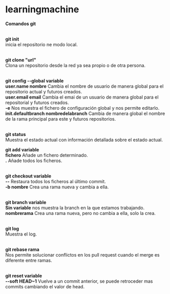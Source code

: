 # learningmachine
**Comandos git**<br/><br/>

**git init**<br/> 
inicia el repositorio ne modo local.<br/><br/>

**git clone "url"**<br/>
Clona un repositorio desde la red ya sea propio o de otra persona.<br/><br/>

**git config --global variable**<br/>
**user.name nombre** Cambia el nombre de usuario de manera global para el repositorio actual y futuros creados.<br/>
**user.email email** Cambia el emai de un usuario de manera global para el repositorial y futuros creados.<br/> 
**-e** Nos muestra el fichero de configuración global y nos permite editarlo.<br/>
**init.defaultbranch nombredelabranch** Cambia de manera global el nombre de la rama principal para este y futuros repositorios.<br/><br/>

**git status**<br/> 
Muestra el estado actual con información detallada sobre el estado actual.<br/>

**git add variable**<br/>
**fichero** Añade un fichero determinado.<br/>
**.** Añade todos los ficheros.<br/><br/>

**git checkout variable**<br/>
**--** Restaura todos los ficheros al último commit.<br/>
**-b nombre** Crea una rama nueva y cambia a ella.<br/><br/>

**git branch variable**<br/> 
**Sin variable** nos muestra la branch en la que estamos trabajando.<br/>
**nombrerama** Crea una rama nueva, pero no cambia a ella, solo la crea.<br/><br/>

**git log**<br/> 
Muestra el log.<br/><br/>

**git rebase rama**<br/>
Nos permite solucionar conflictos en los pull request cuando el merge es diferente entre ramas.<br/><br/>

**git reset variable**<br/> 
**--soft HEAD~1** Vuelve a un commit anterior, se puede retroceder mas commits cambiando el valor de head.<br/>